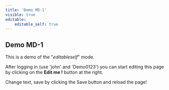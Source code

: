 ```yaml
---
title: 'Demo MD-1'
visible: true
editable:
    editable_self: true
---
```


## Demo MD-1

This is a demo of the "*editableself*" mode.

After logging in (use 'john' and 'Demo0123') you can start editing this page by clicking on the <b>Edit me !</b> button at the right.

Change text, save by clicking the Save button and reload the page!

